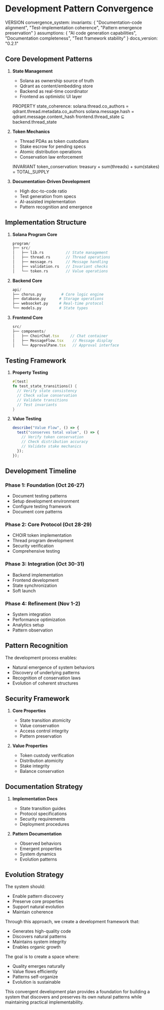 # Development Pattern Convergence

VERSION convergence_system:
invariants: {
"Documentation-code alignment",
"Test-implementation coherence",
"Pattern emergence preservation"
}
assumptions: {
"AI code generation capabilities",
"Documentation completeness",
"Test framework stability"
}
docs_version: "0.2.1"

## Core Development Patterns

1. **State Management**

   - Solana as ownership source of truth
   - Qdrant as content/embedding store
   - Backend as real-time coordinator
   - Frontend as optimistic UI layer

   PROPERTY state_coherence:
   solana.thread.co_authors = qdrant.thread.metadata.co_authors
   solana.message.hash = qdrant.message.content_hash
   frontend.thread_state ⊆ backend.thread_state

2. **Token Mechanics**

   - Thread PDAs as token custodians
   - Stake escrow for pending specs
   - Atomic distribution operations
   - Conservation law enforcement

   INVARIANT token_conservation:
   treasury + sum(threads) + sum(stakes) = TOTAL_SUPPLY

3. **Documentation-Driven Development**
   - High doc-to-code ratio
   - Test generation from specs
   - AI-assisted implementation
   - Pattern recognition and emergence

## Implementation Structure

1. **Solana Program Core**

   ```rust
   program/
   ├── src/
   │   ├── lib.rs          // State management
   │   ├── thread.rs       // Thread operations
   │   ├── message.rs      // Message handling
   │   ├── validation.rs   // Invariant checks
   │   └── token.rs        // Value operations
   ```

2. **Backend Core**

   ```python
   api/
   ├── chorus.py         # Core logic engine
   ├── database.py      # Storage operations
   ├── websocket.py     # Real-time protocol
   └── models.py        # State types
   ```

3. **Frontend Core**
   ```typescript
   src/
   ├── components/
   │   ├── ChoirChat.tsx     // Chat container
   │   ├── MessageFlow.tsx    // Message display
   │   └── ApprovalPane.tsx   // Approval interface
   ```

## Testing Framework

1. **Property Testing**

   ```rust
   #[test]
   fn test_state_transitions() {
     // Verify state consistency
     // Check value conservation
     // Validate transitions
     // Test invariants
   }
   ```

2. **Value Testing**
   ```typescript
   describe("Value Flow", () => {
     test("conserves total value", () => {
       // Verify token conservation
       // Check distribution accuracy
       // Validate stake mechanics
     });
   });
   ```

## Development Timeline

### Phase 1: Foundation (Oct 26-27)

- Document testing patterns
- Setup development environment
- Configure testing framework
- Document core patterns

### Phase 2: Core Protocol (Oct 28-29)

- CHOIR token implementation
- Thread program development
- Security verification
- Comprehensive testing

### Phase 3: Integration (Oct 30-31)

- Backend implementation
- Frontend development
- State synchronization
- Soft launch

### Phase 4: Refinement (Nov 1-2)

- System integration
- Performance optimization
- Analytics setup
- Pattern observation

## Pattern Recognition

The development process enables:

- Natural emergence of system behaviors
- Discovery of underlying patterns
- Recognition of conservation laws
- Evolution of coherent structures

## Security Framework

1. **Core Properties**

   - State transition atomicity
   - Value conservation
   - Access control integrity
   - Pattern preservation

2. **Value Properties**
   - Token custody verification
   - Distribution atomicity
   - Stake integrity
   - Balance conservation

## Documentation Strategy

1. **Implementation Docs**

   - State transition guides
   - Protocol specifications
   - Security requirements
   - Deployment procedures

2. **Pattern Documentation**
   - Observed behaviors
   - Emergent properties
   - System dynamics
   - Evolution patterns

## Evolution Strategy

The system should:

- Enable pattern discovery
- Preserve core properties
- Support natural evolution
- Maintain coherence

Through this approach, we create a development framework that:

- Generates high-quality code
- Discovers natural patterns
- Maintains system integrity
- Enables organic growth

The goal is to create a space where:

- Quality emerges naturally
- Value flows efficiently
- Patterns self-organize
- Evolution is sustainable

This convergent development plan provides a foundation for building a system that discovers and preserves its own natural patterns while maintaining practical implementability.
